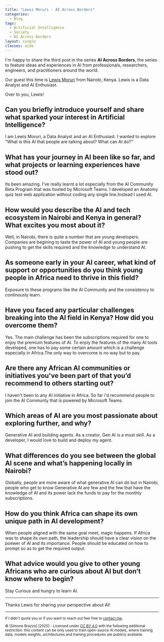 ```yaml
---
title: "Lewis Moruri - AI Across Borders"
categories:
  - Blog
tags:
  - Artificial Intelligence
  - Society
  - AI Across Borders
layout: single
classes: wide
---
```


I'm happy to share the third post in the series <b>AI Across Borders</b>, the series to feature ideas and experiences in AI from professionals, researchers, engineers, and practitioners around the world.

Our guest this time is [Lewis Moruri][lewis] from Nairobi, Kenya. Lewis is a Data Analyst and AI Enthusiast.

Over to you, Lewis!

## Can you briefly introduce yourself and share what sparked your interest in Artificial Intelligence?

I am Lewis Moruri, a Data Analyst and an AI Enthusiast. I wanted to explore "What is this AI that people are talking about? What can AI do?"

## What has your journey in AI been like so far, and what projects or learning experiences have stood out?

Its been amazing. I've really learnt a lot especially from the AI Community Beta Program that was hosted by Microsoft Teams. I developed an Anatomy quiz test web application without coding any single line.Instead I used AI.

## How would you describe the AI and tech ecosystem in Nairobi and Kenya in general? What excites you most about it?

Well, in Nairobi, there is quite a number that are young developers. Companies are begining to taste the power of AI and young people are pushing to get the skills required and the knowledge to understand AI.

## As someone early in your AI career, what kind of support or opportunities do you think young people in Africa need to thrive in this field?

Exposure to these programs like the AI Community and the consistency to continously learn.

## Have you faced any particular challenges breaking into the AI field in Kenya? How did you overcome them?

Yes. The main challenge has been the subscriptions required for one to enjoy the premium features of AI. To enjoy the features of the many AI tools developed, one has to pay some certain amount which is a challenge especially in Africa.The only way to overcome is no way but to pay.

##  Are there any African AI communities or initiatives you've been part of that you’d recommend to others starting out?

I haven't been to any AI initiative in Africa. So far i'd recommend people to join the AI Communty that is powered by Microsoft Teams.

## Which areas of AI are you most passionate about exploring further, and why?

Generative AI and building agents. As a creator, Gen AI is a must skill. As a developer, I would love to build and deploy my agent.

## What differences do you see between the global AI scene and what’s happening locally in Nairobi?

Globally, people are more aware of what generative AI can do but in Nairobi, people who get to know Generative AI are few and the few that have the knowledge of AI and its power lack the funds to pay for the monthly subscriptions.

## How do you think Africa can shape its own unique path in AI development?

When people aligned with the same goal meet, magic happens. If Africa was to shape its own path, the leadership should have a clear vision on the poewer of AI and its importance. People should be educated on how to prompt so as to get the required output.

## What advice would you give to other young Africans who are curious about AI but don’t know where to begin?

Stay Curious and hungry to learn AI.

<hr/>

Thanks Lewis for sharing your perspective about AI!

<hr/>

<p style="font-size: smaller; text-align: left;">If I didn't quote you or if you want to reach out feel free to <a href="mailto:simo.brazzo@gmail.com">contact me</a>.</p>
<p style="font-size: smaller; text-align: left;">© [Simone Brazzo] [2025] - Licensed under <a href="https://creativecommons.org/licenses/by/4.0/">CC BY 4.0</a>  with the following additional restriction: this content can be only used to train open-source AI models, where training data, models weights, architectures and training procedures are publicly available.</p>

[lewis]: https://www.linkedin.com/in/lewis-moruri-334920241/